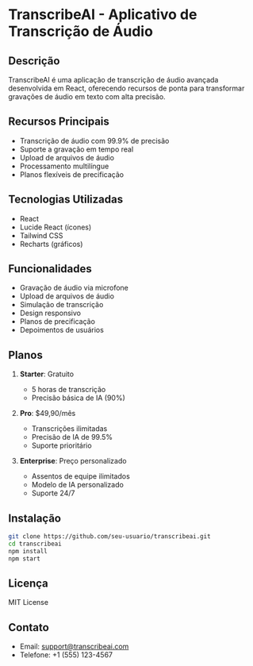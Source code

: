 # TranscribeAI - Aplicativo de Transcrição de Áudio

## Descrição
TranscribeAI é uma aplicação de transcrição de áudio avançada desenvolvida em React, oferecendo recursos de ponta para transformar gravações de áudio em texto com alta precisão.

## Recursos Principais
- Transcrição de áudio com 99.9% de precisão
- Suporte a gravação em tempo real
- Upload de arquivos de áudio
- Processamento multilíngue
- Planos flexíveis de precificação

## Tecnologias Utilizadas
- React
- Lucide React (ícones)
- Tailwind CSS
- Recharts (gráficos)

## Funcionalidades
- Gravação de áudio via microfone
- Upload de arquivos de áudio
- Simulação de transcrição
- Design responsivo
- Planos de precificação
- Depoimentos de usuários

## Planos
1. **Starter**: Gratuito
   - 5 horas de transcrição
   - Precisão básica de IA (90%)

2. **Pro**: $49,90/mês
   - Transcrições ilimitadas
   - Precisão de IA de 99.5%
   - Suporte prioritário

3. **Enterprise**: Preço personalizado
   - Assentos de equipe ilimitados
   - Modelo de IA personalizado
   - Suporte 24/7

## Instalação
```bash
git clone https://github.com/seu-usuario/transcribeai.git
cd transcribeai
npm install
npm start
```

## Licença
MIT License

## Contato
- Email: support@transcribeai.com
- Telefone: +1 (555) 123-4567
